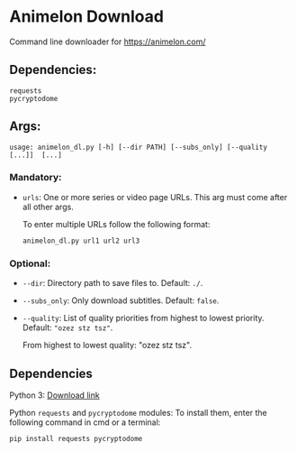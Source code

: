# Animelon Download
Command line downloader for https://animelon.com/

## Dependencies:
```
requests
pycryptodome
```

## Args:

```
usage: animelon_dl.py [-h] [--dir PATH] [--subs_only] [--quality  [...]]  [...]
```

### Mandatory:

- `urls`: One or more series or video page URLs. This arg must come after all other args.

    To enter multiple URLs follow the following format:

    ```
    animelon_dl.py url1 url2 url3
    ```

### Optional:

- `--dir`: Directory path to save files to. Default: `./`.

- `--subs_only`: Only download subtitles. Default: `false`.

- `--quality`: List of quality priorities from highest to lowest priority. Default: `"ozez stz tsz"`.

    From highest to lowest quality: "ozez stz tsz".

## Dependencies

Python 3: [Download link](https://www.python.org/downloads/)

Python `requests` and `pycryptodome` modules: To install them, enter the following command in cmd or a terminal:

```
pip install requests pycryptodome
```